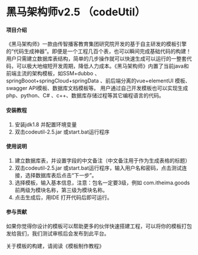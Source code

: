 # 黑马架构师v2.5 （codeUtil）

#### 项目介绍
​	《黑马架构师》一款由传智播客教育集团研究院开发的基于自主研发的模板引擎的“代码生成神器”。即便是一个工程几百个表，也可以瞬间完成基础代码的构建！用户只需建立数据库表结构，简单的几步操作就可以快速生成可以运行的一整套代码，可以极大地缩短开发周期，降低人力成本。《黑马架构师》内置了当前java和前端主流的架构模板，如SSM+dubbo  、springBooot+springCloud+springData 、前后端分离的vue+elementUI 模板、swagger API模板、数据库文档模板等。 用户通过自己开发模板也可以实现生成php、python、C# 、c++、数据库存储过程等其它编程语言的代码。


#### 安装教程

1. 安装jdk1.8 并配置环境变量
2. 双击codeutil-2.5.jar 或start.bat运行程序

#### 使用说明

1. 建立数据库表，并设置字段的中文备注（中文备注用于作为生成表格的标题）
2. 双击codeutil-2.5.jar 或start.bat运行程序，输入用户名和密码，点击测试连接，选择数据库表后点击“下一步”。
3. 选择模板，输入基本信息，注意：包名一定要3级，例如 com.itheima.goods  前两级为模块名称，第三级为模块名称。
4. 点击生成后，用IDE 打开代码后即可运行。

#### 参与贡献

如果你觉得你设计的模板可以帮助更多的伙伴快速搭建工程，可以将你的模板打包发给我们，我们测试审核后会发布到此平台。 

关于模板的构建，请阅读《模板制作教程》